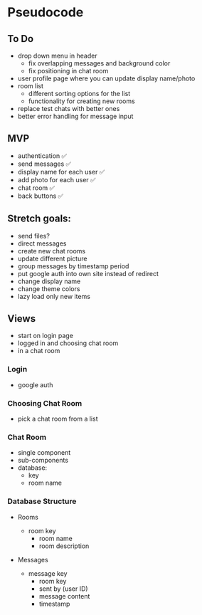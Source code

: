 # Pseudocode

## To Do

- drop down menu in header
  - fix overlapping messages and background color
  - fix positioning in chat room
- user profile page where you can update display name/photo
- room list
  - different sorting options for the list
  - functionality for creating new rooms
- replace test chats with better ones
- better error handling for message input

## MVP

- authentication ✅
- send messages ✅
- display name for each user ✅
- add photo for each user ✅
- chat room ✅
- back buttons ✅

## Stretch goals:

- send files?
- direct messages
- create new chat rooms
- update different picture
- group messages by timestamp period
- put google auth into own site instead of redirect
- change display name
- change theme colors
- lazy load only new items

## Views

- start on login page
- logged in and choosing chat room
- in a chat room

### Login

- google auth

### Choosing Chat Room

- pick a chat room from a list

### Chat Room

- single component
- sub-components
- database:
  - key
  - room name

### Database Structure

- Rooms

  - room key
    - room name
    - room description

- Messages
  - message key
    - room key
    - sent by (user ID)
    - message content
    - timestamp
